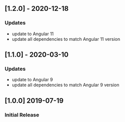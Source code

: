 ## [1.2.0] - 2020-12-18
### Updates
- update to Angular 11
- update all dependencies to match Angular 11 version

## [1.1.0] - 2020-03-10
### Updates
- update to Angular 9
- update all dependencies to match Angular 9 version

## [1.0.0] 2019-07-19
### Initial Release
